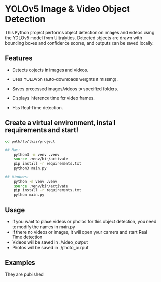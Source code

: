 # YOLOv5 Image & Video Object Detection

This Python project performs object detection on images and videos using the YOLOv5 model from Ultralytics. Detected objects are drawn with bounding boxes and confidence scores, and outputs can be saved locally.

## Features

- Detects objects in images and videos.

- Uses YOLOv5n (auto-downloads weights if missing).

- Saves processed images/videos to specified folders.

- Displays inference time for video frames.

- Has Real-Time detection.

## Create a virtual environment, install requirements and start!
```bash
cd path/to/this/project

## Mac:
    python3 -m venv .venv
    source .venv/bin/activate
    pip install -r requirements.txt
    python3 main.py

## Windows:
    python -m venv .venv
    source .venv/bin/activate
    pip install -r requirements.txt
    python main.py
```

## Usage
- If you want to place videos or photos for this object detection, you need to modify the names in main.py
- If there no videos or images, it will open your camera and start Real Time detection 
- Videos will be saved in ./video_output
- Photos will be saved in ./photo_output

## Examples
They are published

